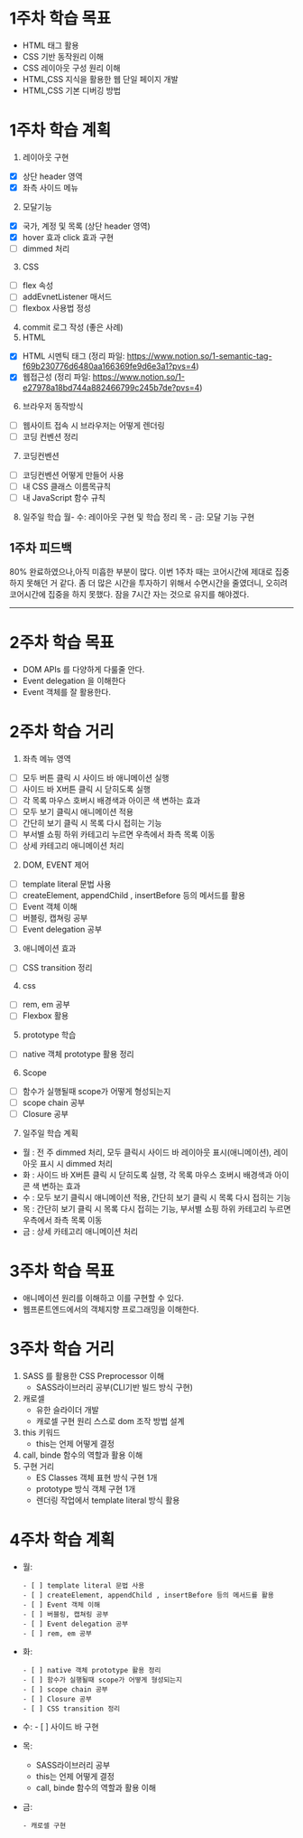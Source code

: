 # 1주차 학습 목표

- HTML 태그 활용
- CSS 기반 동작원리 이해
- CSS 레이아웃 구성 원리 이해
- HTML,CSS 지식을 활용한 웹 단일 페이지 개발
- HTML,CSS 기본 디버깅 방법

# 1주차 학습 계획

1. 레이아웃 구현

- [x] 상단 header 영역
- [x] 좌측 사이드 메뉴

2. 모달기능

- [x] 국가, 계정 및 목록 (상단 header 영역)
- [x] hover 효과 click 효과 구현
- [ ] dimmed 처리

3. CSS

- [ ] flex 속성
- [ ] addEvnetListener 매서드
- [ ] flexbox 사용법 정성

4. commit 로그 작성 (좋은 사례)
5. HTML

- [x] HTML 시멘틱 태그
      (정리 파일: https://www.notion.so/1-semantic-tag-f69b230776d6480aa166369fe9d6e3a1?pvs=4)
- [x] 웹접근성
      (정리 파일: https://www.notion.so/1-e27978a18bd744a882466799c245b7de?pvs=4)

6. 브라우저 동작방식

- [ ] 웹사이트 접속 시 브라우저는 어떻게 렌더링
- [ ] 코딩 컨벤션 정리

7. 코딩컨벤션

- [ ] 코딩컨벤션 어떻게 만들어 사용
- [ ] 내 CSS 클래스 이름목규칙
- [ ] 내 JavaScript 함수 규칙

8. 일주일 학습
   월- 수: 레이아웃 구현 및 학습 정리 목 - 금: 모달 기능 구현

## 1주차 피드백

80% 완료하였으나,아직 미흡한 부분이 많다.
이번 1주차 때는 코어시간에 제대로 집중하지 못해던 거 같다.
좀 더 많은 시간을 투자하기 위해서 수면시간을 줄였더니, 오히려 코어시간에 집중을 하지 못했다.
잠을 7시간 자는 것으로 유지를 해야겠다.

<hr>

# 2주차 학습 목표

- DOM APIs 를 다양하게 다룰줄 안다.
- Event delegation 을 이해한다
- Event 객체를 잘 활용한다.

# 2주차 학습 거리

1. 좌측 메뉴 영역

- [ ] 모두 버튼 클릭 시 사이드 바 애니메이션 실행
- [ ] 사이드 바 X버튼 클릭 시 닫히도록 실행
- [ ] 각 목록 마우스 호버시 배경색과 아이콘 색 변하는 효과
- [ ] 모두 보기 클릭시 애니메이션 적용
- [ ] 간단히 보기 클릭 시 목록 다시 접히는 기능
- [ ] 부서별 쇼핑 하위 카테고리 누르면 우측에서 좌측 목록 이동
- [ ] 상세 카테고리 애니메이션 처리

2. DOM, EVENT 제어

- [ ] template literal 문법 사용
- [ ] createElement, appendChild , insertBefore 등의 메서드를 활용
- [ ] Event 객체 이해
- [ ] 버블링, 캡쳐링 공부
- [ ] Event delegation 공부

3. 애니메이션 효과

- [ ] CSS transition 정리

4. css

- [ ] rem, em 공부
- [ ] Flexbox 활용

5. prototype 학습

- [ ] native 객체 prototype 활용 정리

6. Scope

- [ ] 함수가 실행될때 scope가 어떻게 형성되는지
- [ ] scope chain 공부
- [ ] Closure 공부

7. 일주일 학습 계획

- 월 : 전 주 dimmed 처리, 모두 클릭시 사이드 바 레이아웃 표시(애니메이션), 레이아웃 표시 시 dimmed 처리
- 화 : 사이드 바 X버튼 클릭 시 닫히도록 실행, 각 목록 마우스 호버시 배경색과 아이콘 색 변하는 효과
- 수 : 모두 보기 클릭시 애니메이션 적용, 간단히 보기 클릭 시 목록 다시 접히는 기능
- 목 : 간단히 보기 클릭 시 목록 다시 접히는 기능, 부서별 쇼핑 하위 카테고리 누르면 우측에서 좌측 목록 이동
- 금 : 상세 카테고리 애니메이션 처리

# 3주차 학습 목표

- 애니메이션 원리를 이해하고 이를 구현할 수 있다.
- 웹프론트엔드에서의 객체지향 프로그래밍을 이해한다.

# 3주차 학습 거리

1. SASS 를 활용한 CSS Preprocessor 이해
   - SASS라이브러리 공부(CLI기반 빌드 방식 구현)
2. 캐로셀
   - 유한 슬라이더 개발
   - 캐로셀 구현 원리 스스로 dom 조작 방법 설계
3. this 키워드
   - this는 언제 어떻게 결정
4. call, binde 함수의 역할과 활용 이해
5. 구현 거리
   - ES Classes 객체 표현 방식 구현 1개
   - prototype 방식 객체 구현 1개
   - 렌더링 작업에서 template literal 방식 활용

# 4주차 학습 계획

- 월:

      - [ ] template literal 문법 사용
      - [ ] createElement, appendChild , insertBefore 등의 메서드를 활용
      - [ ] Event 객체 이해
      - [ ] 버블링, 캡쳐링 공부
      - [ ] Event delegation 공부
      - [ ] rem, em 공부
 
- 화:

      - [ ] native 객체 prototype 활용 정리
      - [ ] 함수가 실행될때 scope가 어떻게 형성되는지
      - [ ] scope chain 공부
      - [ ] Closure 공부
      - [ ] CSS transition 정리

- 수: - [ ] 사이드 바 구현
- 목:

  - SASS라이브러리 공부
  - this는 언제 어떻게 결정
  - call, binde 함수의 역할과 활용 이해

- 금:

      - 캐로셀 구현
